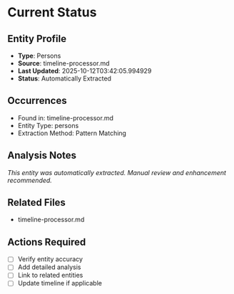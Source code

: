 # Current Status

## Entity Profile
- **Type**: Persons
- **Source**: timeline-processor.md
- **Last Updated**: 2025-10-12T03:42:05.994929
- **Status**: Automatically Extracted

## Occurrences
- Found in: timeline-processor.md
- Entity Type: persons
- Extraction Method: Pattern Matching

## Analysis Notes
*This entity was automatically extracted. Manual review and enhancement recommended.*

## Related Files
- timeline-processor.md

## Actions Required
- [ ] Verify entity accuracy
- [ ] Add detailed analysis
- [ ] Link to related entities
- [ ] Update timeline if applicable
